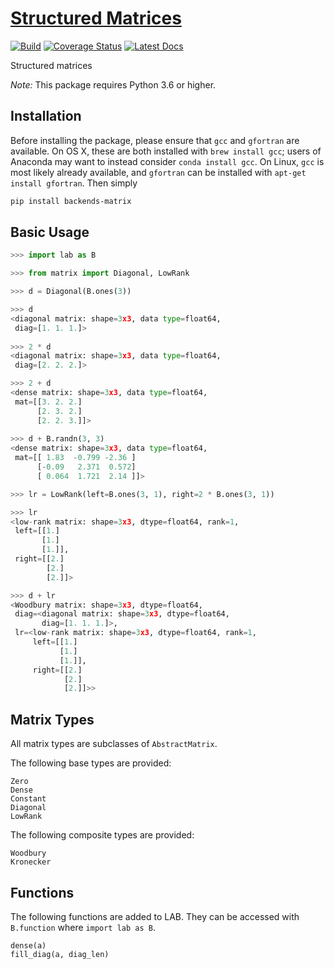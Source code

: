 # [Structured Matrices](http://github.com/wesselb/matrix)

[![Build](https://travis-ci.org/wesselb/matrix.svg?branch=master)](https://travis-ci.org/wesselb/matrix)
[![Coverage Status](https://coveralls.io/repos/github/wesselb/matrix/badge.svg?branch=master&service=github)](https://coveralls.io/github/wesselb/matrix?branch=master)
[![Latest Docs](https://img.shields.io/badge/docs-latest-blue.svg)](https://wesselb.github.io/matrix)

Structured matrices

*Note:* This package requires Python 3.6 or higher.

## Installation

Before installing the package, please ensure that `gcc` and `gfortran` are 
available.
On OS X, these are both installed with `brew install gcc`;
users of Anaconda may want to instead consider `conda install gcc`.
On Linux, `gcc` is most likely already available, and `gfortran` can be
installed with `apt-get install gfortran`.
Then simply

```bash
pip install backends-matrix
```

## Basic Usage
```python
>>> import lab as B

>>> from matrix import Diagonal, LowRank

>>> d = Diagonal(B.ones(3))

>>> d
<diagonal matrix: shape=3x3, data type=float64,
 diag=[1. 1. 1.]>
  
>>> 2 * d
<diagonal matrix: shape=3x3, data type=float64,
 diag=[2. 2. 2.]>

>>> 2 + d
<dense matrix: shape=3x3, data type=float64,
 mat=[[3. 2. 2.]
      [2. 3. 2.]
      [2. 2. 3.]]>
  
>>> d + B.randn(3, 3)
<dense matrix: shape=3x3, data type=float64,
 mat=[[ 1.83  -0.799 -2.36 ]
      [-0.09   2.371  0.572]
      [ 0.064  1.721  2.14 ]]>

>>> lr = LowRank(left=B.ones(3, 1), right=2 * B.ones(3, 1))

>>> lr
<low-rank matrix: shape=3x3, dtype=float64, rank=1,
 left=[[1.]
       [1.]
       [1.]],
 right=[[2.]
        [2.]
        [2.]]>

>>> d + lr
<Woodbury matrix: shape=3x3, dtype=float64,
 diag=<diagonal matrix: shape=3x3, dtype=float64,
       diag=[1. 1. 1.]>,
 lr=<low-rank matrix: shape=3x3, dtype=float64, rank=1,
     left=[[1.]
           [1.]
           [1.]],
     right=[[2.]
            [2.]
            [2.]]>>
```

## Matrix Types

All matrix types are subclasses of `AbstractMatrix`.

The following base types are provided:

```
Zero
Dense
Constant
Diagonal
LowRank
```

The following composite types are provided:
```
Woodbury
Kronecker
```


## Functions

The following functions are added to LAB.
They can be accessed with `B.function` where `import lab as B`.

```
dense(a)
fill_diag(a, diag_len)
```
